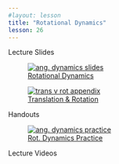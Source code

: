 ```yaml
---
#layout: lesson
title: "Rotational Dynamics"
lesson: 26
---
```


<div class="heading3"> Lecture Slides </div>

<div class="thumb_container">

  <a href="https://drive.google.com/file/d/1C_FFk9qxDdhK5p3LWvCtkMbJJy-BGm1M/view" target="_blank">
    <figure class="thumblink">
      <img class="thumblink-img" src="{{site.baseurl}}/images/thumbs/L26.png" alt="ang. dynamics slides" >
      <figcaption class="thumblink-caption"> Rotational Dynamics </figcaption>
    </figure>
  </a>

  <a href="https://drive.google.com/file/d/1misU51_y5E1w5v1nKhW1p6CbBBcPqKTO/view" target="_blank">
    <figure class="thumblink">
      <img class="thumblink-img" src="{{site.baseurl}}/images/thumbs/L26b.png" alt="trans v rot appendix" >
      <figcaption class="thumblink-caption"> Translation & Rotation </figcaption>
    </figure>
  </a>

</div>


<div class="heading3">
  Handouts
</div>

<div class="thumb_container">

  <a href="{{site.baseurl}}/handouts/h26_RotationalDynamics.pdf" target="_blank">
    <figure class="thumblink">
      <img class="thumblink-img-portrait" src="{{site.baseurl}}/images/thumbs/H26.png" alt="ang. dynamics practice" >
      <figcaption class="thumblink-caption"> Rot. Dynamics Practice </figcaption>
    </figure>
  </a>

</div>


<div class="heading3">
  Lecture Videos
</div>

